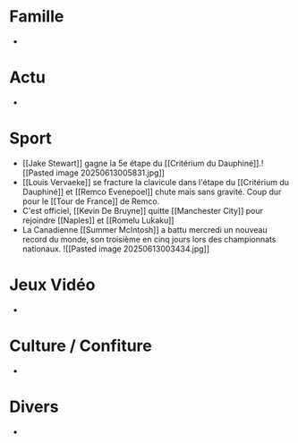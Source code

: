 # Famille
- 
# Actu
- 
# Sport
- [[Jake Stewart]] gagne la 5e étape du [[Critérium du Dauphiné]].![[Pasted image 20250613005831.jpg]]
- [[Louis Vervaeke]] se fracture la clavicule dans l'étape du [[Critérium du Dauphiné]] et [[Remco Evenepoel]] chute mais sans gravité. Coup dur pour le [[Tour de France]] de Remco.
- C'est officiel, [[Kevin De Bruyne]] quitte [[Manchester City]] pour rejoindre [[Naples]] et [[Romelu Lukaku]]
- La Canadienne [[Summer McIntosh]] a battu mercredi un nouveau record du monde, son troisième en cinq jours lors des championnats nationaux. ![[Pasted image 20250613003434.jpg]]
# Jeux Vidéo
- 
# Culture / Confiture
- 
# Divers
- 
